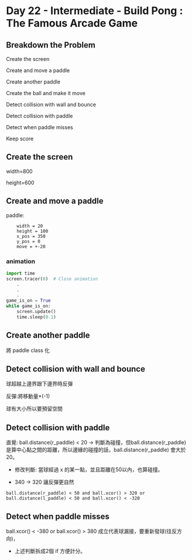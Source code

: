 # Day 22 - Intermediate - Build Pong : The Famous Arcade Game

## Breakdown the Problem

Create the screen

Create and move a paddle

Create another paddle

Create the ball and make it move

Detect collision with wall and bounce

Detect collision with paddle

Detect when paddle misses

Keep score

## Create the screen

width=800

height=600

## Create and move a paddle

paddle:
```
    width = 20
    height = 100
    x_pos = 350
    y_pos = 0
    move = +-20
```

### animation
```python
import time
screen.tracer(0)  # Close animation
    .
    .
    .
game_is_on = True
while game_is_on:
    screen.update()
    time.sleep(0.1)
```

 ## Create another paddle

將 paddle class 化

## Detect collision with wall and bounce

球超越上邊界跟下邊界時反彈

反彈:將移動量*(-1)

球有大小所以要預留空間

## Detect collision with paddle

直覺: ball.distance(r_paddle) < 20 -> 判斷為碰撞，但ball.distance(r_paddle)是算中心點之間的距離，所以邊緣的碰撞的話，ball.distance(r_paddle) 會大於20。

* 修改判斷: 當球經過 x 的某一點，並且距離在50以內，也算碰撞。

* 340 -> 320 讓反彈更自然

```
ball.distance(r_paddle) < 50 and ball.xcor() > 320 or ball.distance(l_paddle) < 50 and ball.xcor() < -320
```

## Detect when paddle misses

ball.xcor() < -380 or ball.xcor() > 380 成立代表球漏接，要重新發球(往反方向)，

* 上述判斷拆成2個 if 方便計分。

